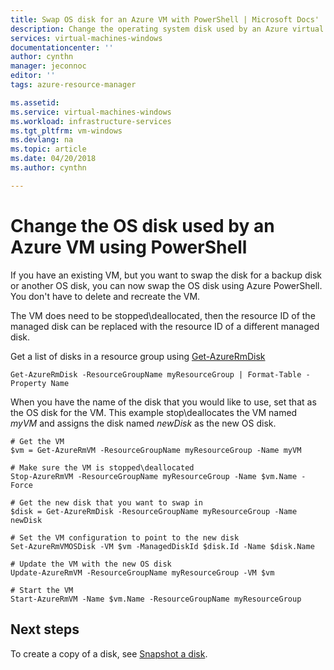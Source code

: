 ```yaml
---
title: Swap OS disk for an Azure VM with PowerShell | Microsoft Docs'
description: Change the operating system disk used by an Azure virtual machine using PowerShell.
services: virtual-machines-windows
documentationcenter: ''
author: cynthn
manager: jeconnoc
editor: ''
tags: azure-resource-manager

ms.assetid: 
ms.service: virtual-machines-windows
ms.workload: infrastructure-services
ms.tgt_pltfrm: vm-windows
ms.devlang: na
ms.topic: article
ms.date: 04/20/2018
ms.author: cynthn

---
```

# Change the OS disk used by an Azure VM using PowerShell

If you have an existing VM, but you want to swap the disk for a backup disk or another OS disk, you can now swap the OS disk using Azure PowerShell. You don't have to delete and recreate the VM. 

The VM does need to be stopped\deallocated, then the resource ID of the managed disk can be replaced with the resource ID of a different managed disk. 

Get a list of disks in a resource group using [Get-AzureRmDisk](/powershell/module/azurerm.compute/get-azurermdisk)

```azurepowershell-interactive
Get-AzureRmDisk -ResourceGroupName myResourceGroup | Format-Table -Property Name
```
 
When you have the name of the disk that you would like to use, set that as the OS disk for the VM. This example stop\deallocates the VM named *myVM* and assigns the disk named *newDisk* as the new OS disk. 
 
```azurepowershell-interactive 
# Get the VM 
$vm = Get-AzureRmVM -ResourceGroupName myResourceGroup -Name myVM 

# Make sure the VM is stopped\deallocated
Stop-AzureRmVM -ResourceGroupName myResourceGroup -Name $vm.Name -Force

# Get the new disk that you want to swap in
$disk = Get-AzureRmDisk -ResourceGroupName myResourceGroup -Name newDisk

# Set the VM configuration to point to the new disk  
Set-AzureRmVMOSDisk -VM $vm -ManagedDiskId $disk.Id -Name $disk.Name 

# Update the VM with the new OS disk
Update-AzureRmVM -ResourceGroupName myResourceGroup -VM $vm 

# Start the VM
Start-AzureRmVM -Name $vm.Name -ResourceGroupName myResourceGroup

```

## Next steps

To create a copy of a disk, see [Snapshot a disk](snapshot-copy-managed-disk.md).